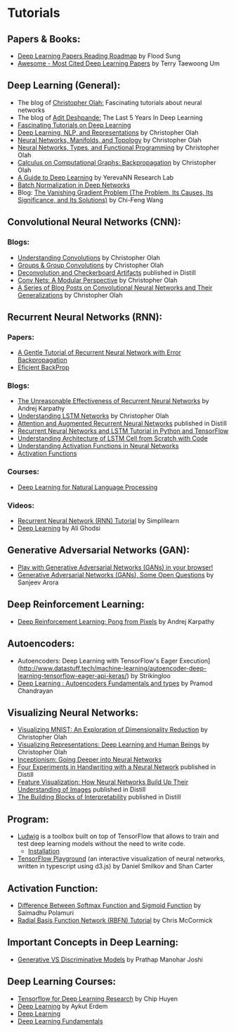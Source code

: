 # Tutorials

## Papers & Books:
* [Deep Learning Papers Reading Roadmap](https://github.com/floodsung/Deep-Learning-Papers-Reading-Roadmap) by Flood Sung <br>
* [Awesome - Most Cited Deep Learning Papers](https://github.com/terryum/awesome-deep-learning-papers) by  Terry Taewoong Um <br>

## Deep Learning (General):
* The blog of [Christopher Olah:](http://colah.github.io) Fascinating tutorials about neural networks
* The blog of [Adit Deshpande:](https://adeshpande3.github.io/adeshpande3.github.io/) The Last 5 Years In Deep Learning
* [Fascinating Tutorials on Deep Learning](https://r2rt.com/)
* [Deep Learning, NLP, and Representations](http://colah.github.io/posts/2014-07-NLP-RNNs-Representations/) by Christopher Olah
* [Neural Networks, Manifolds, and Topology](http://colah.github.io/posts/2014-03-NN-Manifolds-Topology/) by Christopher Olah
* [Neural Networks, Types, and Functional Programming](http://colah.github.io/posts/2015-09-NN-Types-FP/) by Christopher Olah
* [Calculus on Computational Graphs: Backpropagation](http://colah.github.io/posts/2015-08-Backprop/) by Christopher Olah
* [A Guide to Deep Learning](https://yerevann.com/a-guide-to-deep-learning/) by YerevaNN Research Lab
* [Batch Normalization in Deep Networks](https://www.learnopencv.com/batch-normalization-in-deep-networks/)
* Blog: [The Vanishing Gradient Problem (The Problem, Its Causes, Its Significance, and Its Solutions)](https://towardsdatascience.com/the-vanishing-gradient-problem-69bf08b15484) by Chi-Feng Wang

## Convolutional Neural Networks (CNN):
### Blogs:
* [Understanding Convolutions](http://colah.github.io/posts/2014-07-Understanding-Convolutions/) by Christopher Olah
* [Groups & Group Convolutions](http://colah.github.io/posts/2014-12-Groups-Convolution/) by Christopher Olah
* [Deconvolution and Checkerboard Artifacts](https://distill.pub/2016/deconv-checkerboard/) published in Distill
* [Conv Nets: A Modular Perspective](http://colah.github.io/posts/2014-07-Conv-Nets-Modular/) by Christopher Olah
* [A Series of Blog Posts on Convolutional Neural Networks and Their Generalizations](https://github.com/colah/Conv-Nets-Series) by Christopher Olah

## Recurrent Neural Networks (RNN):
### Papers:
* [A Gentle Tutorial of Recurrent Neural Network with Error Backpropagation](https://arxiv.org/pdf/1610.02583.pdf)
* [Eficient BackProp](http://yann.lecun.com/exdb/publis/pdf/lecun-98b.pdf)

### Blogs:
* [The Unreasonable Effectiveness of Recurrent Neural Networks](http://karpathy.github.io/2015/05/21/rnn-effectiveness/) by Andrej Karpathy <br>
* [Understanding LSTM Networks](http://colah.github.io/posts/2015-08-Understanding-LSTMs/) by Christopher Olah
* [Attention and Augmented Recurrent Neural Networks](https://distill.pub/2016/augmented-rnns/) published in Distill 
* [Recurrent Neural Networks and LSTM Tutorial in Python and TensorFlow](http://adventuresinmachinelearning.com/recurrent-neural-networks-lstm-tutorial-tensorflow/)
* [Understanding Architecture of LSTM Cell from Scratch with Code](https://hackernoon.com/understanding-architecture-of-lstm-cell-from-scratch-with-code-8da40f0b71f4)
* [Understanding Activation Functions in Neural Networks
](https://medium.com/the-theory-of-everything/understanding-activation-functions-in-neural-networks-9491262884e0)
* [Activation Functions](https://ml-cheatsheet.readthedocs.io/en/latest/activation_functions.html)

### Courses:
* [Deep Learning for Natural Language Processing](https://cs224d.stanford.edu/syllabus.html)

### Videos:
* [Recurrent Neural Network (RNN) Tutorial](https://www.youtube.com/watch?v=lWkFhVq9-nc) by Simplilearn
* [Deep Learning](https://uwaterloo.ca/data-analytics/deep-learning) by Ali Ghodsi <br>

## Generative Adversarial Networks (GAN):
* [Play with Generative Adversarial Networks (GANs) in your browser!](https://poloclub.github.io/ganlab/)
* [Generative Adversarial Networks (GANs), Some Open Questions](https://www.offconvex.org/2017/03/15/GANs/) by Sanjeev Arora <br>

## Deep Reinforcement Learning:
* [Deep Reinforcement Learning: Pong from Pixels](http://karpathy.github.io/2016/05/31/rl/) by Andrej Karpathy <br>

## Autoencoders:
* Autoencoders: Deep Learning with TensorFlow's Eager Execution](http://www.datastuff.tech/machine-learning/autoencoder-deep-learning-tensorflow-eager-api-keras/) by  Strikingloo <br>
* [Deep Learning : Autoencoders Fundamentals and types](https://codeburst.io/deep-learning-types-and-autoencoders-a40ee6754663) by Pramod Chandrayan 

## Visualizing Neural Networks:
* [Visualizing MNIST: An Exploration of Dimensionality Reduction](http://colah.github.io/posts/2014-10-Visualizing-MNIST/) by Christopher Olah
* [Visualizing Representations: Deep Learning and Human Beings](http://colah.github.io/posts/2015-01-Visualizing-Representations/) by Christopher Olah
* [Inceptionism: Going Deeper into Neural Networks](http://googleresearch.blogspot.com/2015/06/inceptionism-going-deeper-into-neural.html) 
* [Four Experiments in Handwriting with a Neural Network](https://distill.pub/2016/handwriting/) published in Distill 
* [Feature Visualization: How Neural Networks Build Up Their Understanding of Images](https://distill.pub/2017/feature-visualization/) published in Distill
* [The Building Blocks of Interpretability](https://distill.pub/2018/building-blocks/) published in Distill

## Program:
* [Ludwig](https://eng.uber.com/introducing-ludwig/) is a toolbox built on top of TensorFlow that allows to train and test deep learning models without the need to write code.
  - [Installation](https://github.com/uber/ludwig)
* [TensorFlow Playground](https://playground.tensorflow.org) (an interactive visualization of neural networks, written in typescript using d3.js) by Daniel Smilkov and Shan Carter<br> 

## Activation Function:
* [Difference Between Softmax Function and Sigmoid Function](http://dataaspirant.com/2017/03/07/difference-between-softmax-function-and-sigmoid-function/) by Saimadhu Polamuri  <br>
* [Radial Basis Function Network (RBFN) Tutorial](https://mccormickml.com/tutorials/) by Chris McCormick  <br>

## Important Concepts in Deep Learning:
* [Generative VS Discriminative Models](https://medium.com/@mlengineer/generative-and-discriminative-models-af5637a66a3) by Prathap Manohar Joshi <br> 

## Deep Learning Courses:

* [Tensorflow for Deep Learning Research](http://web.stanford.edu/class/cs20si/syllabus.html) by Chip Huyen
* [Deep Learning](https://web.cs.hacettepe.edu.tr/~aykut/classes/spring2018/cmp784/index.html) by Aykut Erdem <br>
* [Deep Learning](https://cilvr.cs.nyu.edu/doku.php?id=deeplearning:slides:start)
* [Deep Learning Fundamentals](https://cognitiveclass.ai/courses/introduction-deep-learning/)
